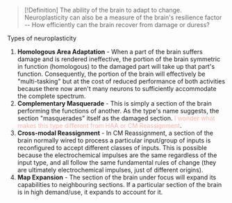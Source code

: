 >[!Definition]
>The ability of the brain to adapt to change. Neuroplasticity can also be a measure of the brain's resilience factor -- How efficiently can the brain recover from damage or duress?

Types of neuroplasticity
1. **Homologous Area Adaptation** - When a part of the brain suffers damage and is rendered ineffective, the portion of the brain symmetric in function (homologous) to the damaged part will take up that part's function. Consequently, the portion of the brain will effectively be "multi-tasking" but at the cost of reduced performance of both activities because there now aren't many neurons to sufficiently accommodate the complete spectrum.
2. **Complementary Masquerade** - This is simply a section of the brain performing the functions of another. As the type's name suggests, the section "masquerades" itself as the damaged section. <font color=#FFB1AB>I wonder what makes this type different from HAA or CM Reassignment</font>.
4. **Cross-modal Reassignment** - In CM Reassignment, a section of the brain normally wired to process a particular input/group of inputs is reconfigured to accept different classes of inputs. This is possible because the electrochemical impulses are the same regardless of the input type, and all follow the same fundamental rules of change (they are ultimately electrochemical impulses, just of different origins).
5. **Map Expansion** - The section of the brain under focus will expand its capabilities to neighbouring sections. If a particular section of the brain is in high demand/use, it expands to account for it. 